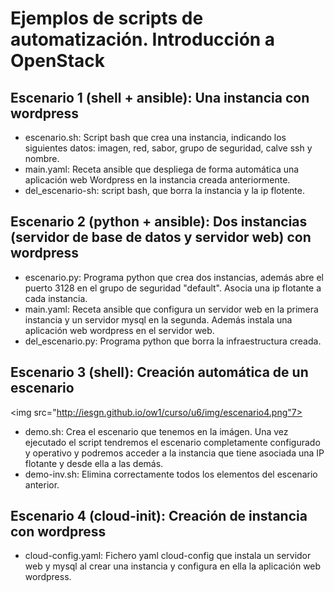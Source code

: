 # Ejemplos de scripts de automatización. Introducción a OpenStack

## Escenario 1 (shell + ansible): Una instancia con wordpress

* escenario.sh: Script bash que crea una instancia, indicando los siguientes datos: imagen, red, sabor, grupo de seguridad, calve ssh y nombre.
* main.yaml: Receta ansible que despliega de forma automática una aplicación web Wordpress en la instancia creada anteriormente.
* del_escenario-sh: script bash, que borra la instancia y la ip flotente.

## Escenario 2 (python + ansible): Dos instancias (servidor de base de datos y servidor web) con wordpress

* escenario.py: Programa python que crea dos instancias, además abre el puerto 3128 en el grupo de seguridad "default". Asocia una ip flotante a cada instancia.
* main.yaml: Receta ansible que configura un servidor web en la primera instancia y un servidor mysql en la segunda. Además instala una aplicación web wordpress en el servidor web.
* del_escenario.py: Programa python que borra la infraestructura creada.

## Escenario 3 (shell): Creación automática de un escenario

<img src="http://iesgn.github.io/ow1/curso/u6/img/escenario4.png"7>

* demo.sh: Crea el escenario que tenemos en la imágen. Una vez ejecutado el script tendremos el escenario completamente configurado y operativo y podremos acceder a la instancia que tiene asociada una IP flotante y desde ella a las demás.
* demo-inv.sh: Elimina correctamente todos los elementos del escenario anterior.

## Escenario 4 (cloud-init): Creación de instancia con wordpress

* cloud-config.yaml: Fichero yaml cloud-config que instala un servidor web y mysql al crear una instancia y configura en ella la aplicación web wordpress.

